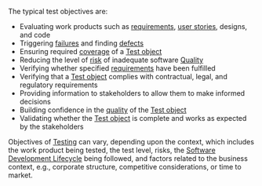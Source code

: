 The typical test objectives are:
- Evaluating work products such as [requirements](Requirement.md), [user stories](User%20story.md), designs, and code
- Triggering [failures](Failure.md) and finding [defects](Defect.md)
- Ensuring required [coverage](Coverage.md) of a [Test object](Test%20object.md)
- Reducing the level of [risk](Risk.md) of inadequate software [Quality](Quality.md)
- Verifying whether specified [requirements](Requirement.md) have been fulfilled
- Verifying that a [Test object](Test%20object.md) complies with contractual, legal, and regulatory requirements
- Providing information to stakeholders to allow them to make informed decisions
- Building confidence in the [quality](Quality.md) of the [Test object](Test%20object.md)
- Validating whether the [Test object](Test%20object.md) is complete and works as expected by the stakeholders
 
Objectives of [Testing](Testing.md) can vary, depending upon the context, which includes the work product being tested, the test level, risks, the [Software Development Lifecycle](Software%20Development%20Lifecycle.md) being followed, and factors related to the business context, e.g., corporate structure, competitive considerations, or time to market.